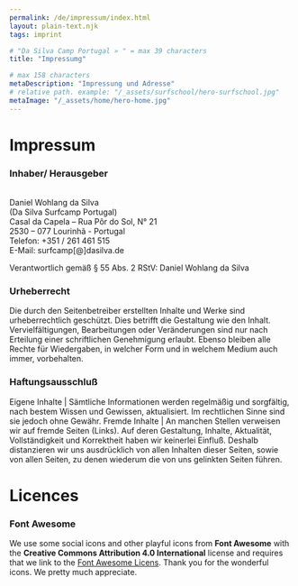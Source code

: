 ```yaml
---
permalink: /de/impressum/index.html
layout: plain-text.njk
tags: imprint

# "Da Silva Camp Portugal » " = max 39 characters
title: "Impressumg"

# max 158 characters
metaDescription: "Impressung und Adresse"
# relative path. example: "/_assets/surfschool/hero-surfschool.jpg"
metaImage: "/_assets/home/hero-home.jpg"
---
```


# Impressum

### Inhaber/ Herausgeber

<div style="white-space: pre">
Daniel Wohlang da Silva
(Da Silva Surfcamp Portugal)
Casal da Capela – Rua Pôr do Sol, N° 21
2530 – 077 Lourinhã - Portugal
Telefon: +351 / 261 461 515
E-Mail: surfcamp[@]dasilva.de
</div>

Verantwortlich gemäß § 55 Abs. 2 RStV: Daniel Wohlang da Silva

### Urheberrecht

Die durch den Seitenbetreiber erstellten Inhalte und Werke sind urheberrechtlich geschützt. Dies betrifft die Gestaltung wie den Inhalt. Vervielfältigungen, Bearbeitungen oder Veränderungen sind nur nach Erteilung einer schriftlichen Genehmigung erlaubt. Ebenso bleiben alle Rechte für Wiedergaben, in welcher Form und in welchem Medium auch immer, vorbehalten.

### Haftungsausschluß

Eigene Inhalte | Sämtliche Informationen werden regelmäßig und sorgfältig, nach bestem Wissen und Gewissen, aktualisiert. Im rechtlichen Sinne sind sie jedoch ohne Gewähr.
Fremde Inhalte | An manchen Stellen verweisen wir auf fremde Seiten (Links). Auf deren Gestaltung, Inhalte, Aktualität, Vollständigkeit und Korrektheit haben wir keinerlei Einfluß. Deshalb distanzieren wir uns ausdrücklich von allen Inhalten dieser Seiten, sowie von allen Seiten, zu denen wiederum die von uns gelinkten Seiten führen.

# Licences

### Font Awesome

We use some social icons and other playful icons from **Font Awesome** with the **Creative Commons Attribution 4.0 International** license and requires that we link to the [Font Awesome Licens](https://fontawesome.com/license). Thank you for the wonderful icons. We pretty much appreciate.
